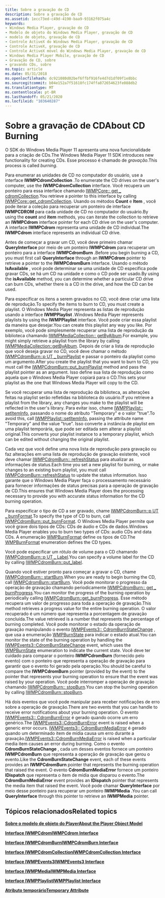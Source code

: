 ```yaml
---
title: Sobre a gravação de CD
description: Sobre a gravação de CD
ms.assetid: 1ecc73ed-c49d-4190-baa9-93162f075a4c
keywords:
- Windows Media Player, gravação de CD
- Modelo de objeto do Windows Media Player, gravação de CD
- modelo de objeto, gravação de CD
- Controle ActiveX do Windows Media Player, gravação de CD
- Controle ActiveX, gravação de CD
- Controle ActiveX móvel do Windows Media Player, gravação de CD
- Windows Media Player Mobile, gravação de CD
- Gravação de CD, sobre
- gravando CDs, sobre
ms.topic: article
ms.date: 05/31/2018
ms.openlocfilehash: dc921080d02bef6ffbf916fe4d7d1df09f1e8bbc
ms.sourcegitcommit: b04e152a7f51618fc174ffa872654623fe088db2
ms.translationtype: MT
ms.contentlocale: pt-BR
ms.lasthandoff: 05/21/2020
ms.locfileid: "103640287"
---
```

# <a name="about-cd-burning"></a><span data-ttu-id="39473-112">Sobre a gravação de CD</span><span class="sxs-lookup"><span data-stu-id="39473-112">About CD Burning</span></span>

<span data-ttu-id="39473-113">O SDK do Windows Media Player 11 apresenta uma nova funcionalidade para a criação de CDs.</span><span class="sxs-lookup"><span data-stu-id="39473-113">The Windows Media Player 11 SDK introduces new functionality for creating CDs.</span></span> <span data-ttu-id="39473-114">Esse processo é chamado de *gravação*.</span><span class="sxs-lookup"><span data-stu-id="39473-114">This process is called *burning*.</span></span>

<span data-ttu-id="39473-115">Para enumerar as unidades de CD no computador do usuário, use a interface **IWMPCdromCollection** .</span><span class="sxs-lookup"><span data-stu-id="39473-115">To enumerate the CD drives on the user's computer, use the **IWMPCdromCollection** interface.</span></span> <span data-ttu-id="39473-116">Você recupera um ponteiro para essa interface chamando [IWMPCore:: get \_ cdromCollection](/previous-versions/windows/desktop/api/wmp/nf-wmp-iwmpcore-get_cdromcollection).</span><span class="sxs-lookup"><span data-stu-id="39473-116">You retrieve a pointer to this interface by calling [IWMPCore::get\_cdromCollection](/previous-versions/windows/desktop/api/wmp/nf-wmp-iwmpcore-get_cdromcollection).</span></span> <span data-ttu-id="39473-117">Usando os métodos **Count** e **Item** , você pode iterar a coleção para recuperar um ponteiro de interface **IWMPCDROM** para cada unidade de CD no computador do usuário.</span><span class="sxs-lookup"><span data-stu-id="39473-117">By using the **count** and **item** methods, you can iterate the collection to retrieve an **IWMPCdrom** interface pointer for each CD drive on the user's computer.</span></span> <span data-ttu-id="39473-118">A interface **IWMPCdrom** representa uma unidade de CD individual.</span><span class="sxs-lookup"><span data-stu-id="39473-118">The **IWMPCdrom** interface represents an individual CD drive.</span></span>

<span data-ttu-id="39473-119">Antes de começar a gravar um CD, você deve primeiro chamar **QueryInterface** por meio de um ponteiro **IWMPCdrom** para recuperar um ponteiro para a interface **IWMPCdromBurn** .</span><span class="sxs-lookup"><span data-stu-id="39473-119">Before you begin burning a CD, you must first call **QueryInterface** through an **IWMPCdrom** pointer to retrieve a pointer to the **IWMPCdromBurn** interface.</span></span> <span data-ttu-id="39473-120">Usando o método **IsAvailable** , você pode determinar se uma unidade de CD específica pode gravar CDs, se há um CD na unidade e como o CD pode ser usado.</span><span class="sxs-lookup"><span data-stu-id="39473-120">By using the **isAvailable** method, you can determine whether a particular CD drive can burn CDs, whether there is a CD in the drive, and how the CD can be used.</span></span>

<span data-ttu-id="39473-121">Para especificar os itens a serem gravados no CD, você deve criar uma lista de reprodução.</span><span class="sxs-lookup"><span data-stu-id="39473-121">To specify the items to burn to CD, you must create a playlist.</span></span> <span data-ttu-id="39473-122">O Windows Media Player representa as listas de reprodução usando a interface **IWMPPlaylist** .</span><span class="sxs-lookup"><span data-stu-id="39473-122">Windows Media Player represents playlists by using the **IWMPPlaylist** interface.</span></span> <span data-ttu-id="39473-123">Você pode criar essa playlist da maneira que desejar.</span><span class="sxs-lookup"><span data-stu-id="39473-123">You can create this playlist any way you like.</span></span> <span data-ttu-id="39473-124">Por exemplo, você pode simplesmente recuperar uma lista de reprodução da biblioteca chamando [IWMPMediaCollection:: getByAlbum](/previous-versions/windows/desktop/api/wmp/nf-wmp-iwmpmediacollection-getbyalbum).</span><span class="sxs-lookup"><span data-stu-id="39473-124">For example, you might simply retrieve a playlist from the library by calling [IWMPMediaCollection::getByAlbum](/previous-versions/windows/desktop/api/wmp/nf-wmp-iwmpmediacollection-getbyalbum).</span></span> <span data-ttu-id="39473-125">Depois de criar a lista de reprodução que você deseja gravar no CD, você deve chamar o método [IWMPCdromBurn::p UT \_ burnPlaylist](/previous-versions/windows/desktop/api/wmp/nf-wmp-iwmpcdromburn-put_burnplaylist) e passar o ponteiro da playlist como um argumento.</span><span class="sxs-lookup"><span data-stu-id="39473-125">After you create the playlist that you want to burn to CD, you must call the [IWMPCdromBurn::put\_burnPlaylist](/previous-versions/windows/desktop/api/wmp/nf-wmp-iwmpcdromburn-put_burnplaylist) method and pass the playlist pointer as an argument.</span></span> <span data-ttu-id="39473-126">Isso define sua lista de reprodução como aquela que o Windows Media Player copiará para o CD.</span><span class="sxs-lookup"><span data-stu-id="39473-126">This sets your playlist as the one that Windows Media Player will copy to the CD.</span></span>

<span data-ttu-id="39473-127">Se você recuperar uma lista de reprodução da biblioteca, as alterações feitas na playlist serão refletidas na biblioteca do usuário.</span><span class="sxs-lookup"><span data-stu-id="39473-127">If you retrieve a playlist from the library, any changes you make to the playlist will be reflected in the user's library.</span></span> <span data-ttu-id="39473-128">Para evitar isso, chame [IWMPPlaylist:: setItemInfo](/previous-versions/windows/desktop/api/wmp/nf-wmp-iwmpplaylist-setiteminfo), passando o nome do atributo "Temporary" e o valor "true".</span><span class="sxs-lookup"><span data-stu-id="39473-128">To avoid this, call [IWMPPlaylist::setItemInfo](/previous-versions/windows/desktop/api/wmp/nf-wmp-iwmpplaylist-setiteminfo), passing the attribute name "Temporary" and the value "true".</span></span> <span data-ttu-id="39473-129">Isso converte a instância de playlist em uma playlist temporária, que pode ser editada sem alterar a playlist original.</span><span class="sxs-lookup"><span data-stu-id="39473-129">This converts your playlist instance to a temporary playlist, which can be edited without changing the original playlist.</span></span>

<span data-ttu-id="39473-130">Cada vez que você define uma nova lista de reprodução para gravação ou faz alterações em uma lista de reprodução de gravação existente, você deve chamar [IWMPCdromBurn:: refreshStatus](/previous-versions/windows/desktop/api/wmp/nf-wmp-iwmpcdromburn-refreshstatus) para atualizar as informações de status.</span><span class="sxs-lookup"><span data-stu-id="39473-130">Each time you set a new playlist for burning, or make changes to an existing burn playlist, you must call [IWMPCdromBurn::refreshStatus](/previous-versions/windows/desktop/api/wmp/nf-wmp-iwmpcdromburn-refreshstatus) to update the status information.</span></span> <span data-ttu-id="39473-131">Isso garante que o Windows Media Player faça o processamento necessário para fornecer informações de status precisas para a operação de gravação de CD.</span><span class="sxs-lookup"><span data-stu-id="39473-131">This ensures that Windows Media Player does the processing necessary to provide you with accurate status information for the CD burning operation.</span></span>

<span data-ttu-id="39473-132">Para especificar o tipo de CD a ser gravado, chame [IWMPCdromBurn::p UT \_ burnFormat](/previous-versions/windows/desktop/api/wmp/nf-wmp-iwmpcdromburn-put_burnformat).</span><span class="sxs-lookup"><span data-stu-id="39473-132">To specify the type of CD to burn, call [IWMPCdromBurn::put\_burnFormat](/previous-versions/windows/desktop/api/wmp/nf-wmp-iwmpcdromburn-put_burnformat).</span></span> <span data-ttu-id="39473-133">O Windows Media Player permite que você grave dois tipos de CDs: CDs de áudio e CDs de dados.</span><span class="sxs-lookup"><span data-stu-id="39473-133">Windows Media Player enables you to burn two types of CDs: audio CDs and data CDs.</span></span> <span data-ttu-id="39473-134">A enumeração [WMPBurnFormat](/previous-versions/windows/desktop/api/wmp/ne-wmp-wmpburnformat) define os tipos de CD.</span><span class="sxs-lookup"><span data-stu-id="39473-134">The [WMPBurnFormat](/previous-versions/windows/desktop/api/wmp/ne-wmp-wmpburnformat) enumeration defines the CD types.</span></span>

<span data-ttu-id="39473-135">Você pode especificar um rótulo de volume para o CD chamando [IWMPCdromBurn::p UT \_ Label](/previous-versions/windows/desktop/api/wmp/nf-wmp-iwmpcdromburn-put_label).</span><span class="sxs-lookup"><span data-stu-id="39473-135">You can specify a volume label for the CD by calling [IWMPCdromBurn::put\_label](/previous-versions/windows/desktop/api/wmp/nf-wmp-iwmpcdromburn-put_label).</span></span>

<span data-ttu-id="39473-136">Quando você estiver pronto para começar a gravar o CD, chame [IWMPCdromBurn:: startBurn](/previous-versions/windows/desktop/api/wmp/nf-wmp-iwmpcdromburn-startburn).</span><span class="sxs-lookup"><span data-stu-id="39473-136">When you are ready to begin burning the CD, call [IWMPCdromBurn::startBurn](/previous-versions/windows/desktop/api/wmp/nf-wmp-iwmpcdromburn-startburn).</span></span> <span data-ttu-id="39473-137">Você pode monitorar o progresso da operação de gravação chamando periodicamente [IWMPCdromBurn:: get \_ burnProgress](/previous-versions/windows/desktop/api/wmp/nf-wmp-iwmpcdromburn-get_burnprogress).</span><span class="sxs-lookup"><span data-stu-id="39473-137">You can monitor the progress of the burning operation by periodically calling [IWMPCdromBurn::get\_burnProgress](/previous-versions/windows/desktop/api/wmp/nf-wmp-iwmpcdromburn-get_burnprogress).</span></span> <span data-ttu-id="39473-138">Esse método recupera um valor de progresso para toda a operação de gravação.</span><span class="sxs-lookup"><span data-stu-id="39473-138">This method retrieves a progress value for the entire burning operation.</span></span> <span data-ttu-id="39473-139">O valor recuperado é um número que representa a porcentagem de gravação concluída.</span><span class="sxs-lookup"><span data-stu-id="39473-139">The value retrieved is a number that represents the percentage of burning completed.</span></span> <span data-ttu-id="39473-140">Você pode monitorar o estado da operação de gravação manipulando o evento [IWMPEvents3:: CdromBurnStateChange](/previous-versions/windows/desktop/api/wmp/nf-wmp-iwmpevents3-cdromburnstatechange) , que usa a enumeração [WMPBurnState](/previous-versions/windows/desktop/api/wmp/ne-wmp-wmpburnstate) para indicar o estado atual.</span><span class="sxs-lookup"><span data-stu-id="39473-140">You can monitor the state of the burning operation by handling the [IWMPEvents3::CdromBurnStateChange](/previous-versions/windows/desktop/api/wmp/nf-wmp-iwmpevents3-cdromburnstatechange) event, which uses the [WMPBurnState](/previous-versions/windows/desktop/api/wmp/ne-wmp-wmpburnstate) enumeration to indicate the current state.</span></span> <span data-ttu-id="39473-141">Você deve ter cuidado para comparar o ponteiro **IWMPCdromBurn** (fornecido pelo evento) com o ponteiro que representa a operação de gravação para garantir que o evento foi gerado pela operação.</span><span class="sxs-lookup"><span data-stu-id="39473-141">You should be careful to compare the **IWMPCdromBurn** pointer (provided by the event) to the pointer that represents your burning operation to ensure that the event was raised by your operation.</span></span> <span data-ttu-id="39473-142">Você pode interromper a operação de gravação chamando [IWMPCdromBurn:: stopBurn](/previous-versions/windows/desktop/api/wmp/nf-wmp-iwmpcdromburn-stopburn).</span><span class="sxs-lookup"><span data-stu-id="39473-142">You can stop the burning operation by calling [IWMPCdromBurn::stopBurn](/previous-versions/windows/desktop/api/wmp/nf-wmp-iwmpcdromburn-stopburn).</span></span>

<span data-ttu-id="39473-143">Há dois eventos que você pode manipular para receber notificações de erro sobre a operação de gravação.</span><span class="sxs-lookup"><span data-stu-id="39473-143">There are two events that you can handle to receive error notifications about your burning operation.</span></span> <span data-ttu-id="39473-144">O evento [IWMPEvents3:: CdromBurnError](/previous-versions/windows/desktop/api/wmp/nf-wmp-iwmpevents3-cdromburnerror) é gerado quando ocorre um erro genérico.</span><span class="sxs-lookup"><span data-stu-id="39473-144">The [IWMPEvents3::CdromBurnError](/previous-versions/windows/desktop/api/wmp/nf-wmp-iwmpevents3-cdromburnerror) event is raised when a generic error occurs.</span></span> <span data-ttu-id="39473-145">[IWMPEvents3:: CdromBurnMediaError](/previous-versions/windows/desktop/api/wmp/nf-wmp-iwmpevents3-cdromburnmediaerror) é gerado quando um determinado item de mídia causa um erro durante a gravação.</span><span class="sxs-lookup"><span data-stu-id="39473-145">[IWMPEvents3::CdromBurnMediaError](/previous-versions/windows/desktop/api/wmp/nf-wmp-iwmpevents3-cdromburnmediaerror) is raised when a particular media item causes an error during burning.</span></span> <span data-ttu-id="39473-146">Como o evento **CdromBurnStateChange** , cada um desses eventos fornece um ponteiro **IWMPCdromBurn** que representa a operação de gravação que gerou o evento.</span><span class="sxs-lookup"><span data-stu-id="39473-146">Like the **CdromBurnStateChange** event, each of these events provides an **IWMPCdromBurn** pointer that represents the burning operation that raised the event.</span></span> <span data-ttu-id="39473-147">O evento **CdromBurnMediaError** fornece um ponteiro **IDispatch** que representa o item de mídia que disparou o evento.</span><span class="sxs-lookup"><span data-stu-id="39473-147">The **CdromBurnMediaError** event provides an **IDispatch** pointer that represents the media item that raised the event.</span></span> <span data-ttu-id="39473-148">Você pode chamar **QueryInterface** por meio desse ponteiro para recuperar um ponteiro **IWMPMedia** .</span><span class="sxs-lookup"><span data-stu-id="39473-148">You can call **QueryInterface** through this pointer to retrieve an **IWMPMedia** pointer.</span></span>

## <a name="related-topics"></a><span data-ttu-id="39473-149">Tópicos relacionados</span><span class="sxs-lookup"><span data-stu-id="39473-149">Related topics</span></span>

<dl> <dt>

[<span data-ttu-id="39473-150">**Sobre o modelo de objeto do Player**</span><span class="sxs-lookup"><span data-stu-id="39473-150">**About the Player Object Model**</span></span>](about-the-player-object-model.md)
</dt> <dt>

[<span data-ttu-id="39473-151">**Interface IWMPCdrom**</span><span class="sxs-lookup"><span data-stu-id="39473-151">**IWMPCdrom Interface**</span></span>](/previous-versions/windows/desktop/api/wmp/nn-wmp-iwmpcdrom)
</dt> <dt>

[<span data-ttu-id="39473-152">**Interface IWMPCdromBurn**</span><span class="sxs-lookup"><span data-stu-id="39473-152">**IWMPCdromBurn Interface**</span></span>](/previous-versions/windows/desktop/api/wmp/nn-wmp-iwmpcdromburn)
</dt> <dt>

[<span data-ttu-id="39473-153">**Interface IWMPCdromCollection**</span><span class="sxs-lookup"><span data-stu-id="39473-153">**IWMPCdromCollection Interface**</span></span>](/previous-versions/windows/desktop/api/wmp/nn-wmp-iwmpcdromcollection)
</dt> <dt>

[<span data-ttu-id="39473-154">**Interface IWMPEvents3**</span><span class="sxs-lookup"><span data-stu-id="39473-154">**IWMPEvents3 Interface**</span></span>](/previous-versions/windows/desktop/api/wmp/nn-wmp-iwmpevents3)
</dt> <dt>

[<span data-ttu-id="39473-155">**Interface IWMPMedia**</span><span class="sxs-lookup"><span data-stu-id="39473-155">**IWMPMedia Interface**</span></span>](/previous-versions/windows/desktop/api/wmp/nn-wmp-iwmpmedia)
</dt> <dt>

[<span data-ttu-id="39473-156">**Interface IWMPPlaylist**</span><span class="sxs-lookup"><span data-stu-id="39473-156">**IWMPPlaylist Interface**</span></span>](/previous-versions/windows/desktop/api/wmp/nn-wmp-iwmpplaylist)
</dt> <dt>

[<span data-ttu-id="39473-157">**Atributo temporário**</span><span class="sxs-lookup"><span data-stu-id="39473-157">**Temporary Attribute**</span></span>](temporary-attribute.md)
</dt> </dl>

 

 




